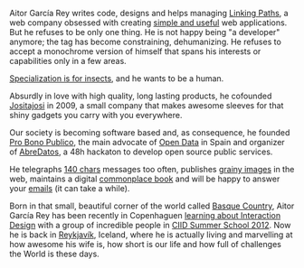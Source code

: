 Aitor García Rey writes code, designs and helps managing [Linking Paths](http://www.linkingpaths.com), a web company obsessed with creating [simple and useful](http://www.stagehq.com) web applications. But he refuses to be only one thing. He is not happy being "a developer" anymore; the tag has become constraining, dehumanizing. He refuses to accept a monochrome version of himself that spans his interests or capabilities only in a few areas.

[Specialization is for insects](http://en.wikiquote.org/wiki/Robert_A._Heinlein), and he wants to be a human.

Absurdly in love with high quality, long lasting products, he cofounded [Jositajosi](http://jositajosi.etsy.com) in 2009, a small company that makes awesome sleeves for that shiny gadgets you carry with you everywhere.

Our society is becoming software based and, as consequence, he founded [Pro Bono Publico](http://probp.org), the main advocate of [Open Data](http://en.wikipedia.org/wiki/Open_data) in Spain and organizer of [AbreDatos](http://www.abredatos.es/), a 48h hackaton to develop open source public services.

He telegraphs [140 chars](http://twitter.com/_aitor) messages too often, publishes [grainy images](http://www.flickr.com/photos/aitorgarcia) in the web, maintains a digital [commonplace book](http://collecting.aitor.is) and will be happy to answer your [emails](mailto:hello@aitor.is) (it can take a while).

Born in that small, beautiful corner of the world called [Basque Country](http://en.wikipedia.org/wiki/Basque_Country_\(greater_region\)), Aitor García Rey has been recently in Copenhaguen [learning about Interaction Design](/a-ciid-alumni) with a group of incredible people in [CIID Summer School 2012](http://ciid.dk/education/summer-school/summer-school-2012). Now he is back in [Reykjavík](http://en.wikipedia.org/wiki/Reykjav%C3%ADk), Iceland, where he is actually living and marvelling at how awesome his wife is, how short is our life and how full of challenges the World is these days.